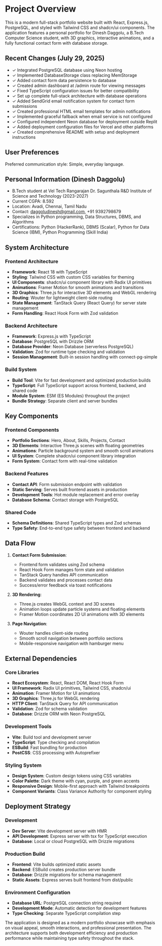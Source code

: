 # Project Overview

This is a modern full-stack portfolio website built with React, Express.js, PostgreSQL, and styled with Tailwind CSS and shadcn/ui components. The application features a personal portfolio for Dinesh Daggolu, a B.Tech Computer Science student, with 3D graphics, interactive animations, and a fully functional contact form with database storage.

## Recent Changes (July 29, 2025)
- ✓ Integrated PostgreSQL database using Neon hosting
- ✓ Implemented DatabaseStorage class replacing MemStorage
- ✓ Added contact form data persistence to database
- ✓ Created admin dashboard at /admin route for viewing messages
- ✓ Fixed TypeScript configuration issues for better compatibility
- ✓ Set up complete full-stack architecture with database operations
- ✓ Added SendGrid email notification system for contact form submissions
- ✓ Created professional HTML email templates for admin notifications
- ✓ Implemented graceful fallback when email service is not configured
- ✓ Configured independent Neon database for deployment outside Replit
- ✓ Added deployment configuration files for Vercel and other platforms
- ✓ Created comprehensive README with setup and deployment instructions

## User Preferences

Preferred communication style: Simple, everyday language.

## Personal Information (Dinesh Daggolu)
- B.Tech student at Vel Tech Rangarajan Dr. Sagunthala R&D Institute of Science and Technology (2023-2027)
- Current CGPA: 8.592
- Location: Avadi, Chennai, Tamil Nadu
- Contact: daggoludinesh@gmail.com, +91 9392798679
- Specializes in Python programming, Data Structures, DBMS, and Algorithms
- Certifications: Python (HackerRank), DBMS (Scalar), Python for Data Science (IBM), Python Programming (Skill India)

## System Architecture

### Frontend Architecture
- **Framework**: React 18 with TypeScript
- **Styling**: Tailwind CSS with custom CSS variables for theming
- **UI Components**: shadcn/ui component library with Radix UI primitives
- **Animations**: Framer Motion for smooth animations and transitions
- **3D Graphics**: Three.js for interactive 3D elements and WebGL rendering
- **Routing**: Wouter for lightweight client-side routing
- **State Management**: TanStack Query (React Query) for server state management
- **Form Handling**: React Hook Form with Zod validation

### Backend Architecture
- **Framework**: Express.js with TypeScript
- **Database**: PostgreSQL with Drizzle ORM
- **Database Provider**: Neon Database (serverless PostgreSQL)
- **Validation**: Zod for runtime type checking and validation
- **Session Management**: Built-in session handling with connect-pg-simple

### Build System
- **Build Tool**: Vite for fast development and optimized production builds
- **TypeScript**: Full TypeScript support across frontend, backend, and shared code
- **Module System**: ESM (ES Modules) throughout the project
- **Bundle Strategy**: Separate client and server bundles

## Key Components

### Frontend Components
- **Portfolio Sections**: Hero, About, Skills, Projects, Contact
- **3D Elements**: Interactive Three.js scenes with floating geometries
- **Animations**: Particle background system and smooth scroll animations
- **UI System**: Complete shadcn/ui component library integration
- **Form System**: Contact form with real-time validation

### Backend Features
- **Contact API**: Form submission endpoint with validation
- **Static Serving**: Serves built frontend assets in production
- **Development Tools**: Hot module replacement and error overlay
- **Database Schema**: Contact storage with PostgreSQL

### Shared Code
- **Schema Definitions**: Shared TypeScript types and Zod schemas
- **Type Safety**: End-to-end type safety between frontend and backend

## Data Flow

1. **Contact Form Submission**:
   - Frontend form validates using Zod schema
   - React Hook Form manages form state and validation
   - TanStack Query handles API communication
   - Backend validates and processes contact data
   - Success/error feedback via toast notifications

2. **3D Rendering**:
   - Three.js creates WebGL context and 3D scenes
   - Animation loops update particle systems and floating elements
   - Framer Motion coordinates 2D UI animations with 3D elements

3. **Page Navigation**:
   - Wouter handles client-side routing
   - Smooth scroll navigation between portfolio sections
   - Mobile-responsive navigation with hamburger menu

## External Dependencies

### Core Libraries
- **React Ecosystem**: React, React DOM, React Hook Form
- **UI Framework**: Radix UI primitives, Tailwind CSS, shadcn/ui
- **Animation**: Framer Motion for UI animations
- **3D Graphics**: Three.js for WebGL rendering
- **HTTP Client**: TanStack Query for API communication
- **Validation**: Zod for schema validation
- **Database**: Drizzle ORM with Neon PostgreSQL

### Development Tools
- **Vite**: Build tool and development server
- **TypeScript**: Type checking and compilation
- **ESBuild**: Fast bundling for production
- **PostCSS**: CSS processing with Autoprefixer

### Styling System
- **Design System**: Custom design tokens using CSS variables
- **Color Palette**: Dark theme with cyan, purple, and green accents
- **Responsive Design**: Mobile-first approach with Tailwind breakpoints
- **Component Variants**: Class Variance Authority for component styling

## Deployment Strategy

### Development
- **Dev Server**: Vite development server with HMR
- **API Development**: Express server with tsx for TypeScript execution
- **Database**: Local or cloud PostgreSQL with Drizzle migrations

### Production Build
- **Frontend**: Vite builds optimized static assets
- **Backend**: ESBuild creates production server bundle
- **Database**: Drizzle migrations for schema management
- **Static Assets**: Express serves built frontend from dist/public

### Environment Configuration
- **Database URL**: PostgreSQL connection string required
- **Development Mode**: Automatic detection for development features
- **Type Checking**: Separate TypeScript compilation step

The application is designed as a modern portfolio showcase with emphasis on visual appeal, smooth interactions, and professional presentation. The architecture supports both development efficiency and production performance while maintaining type safety throughout the stack.